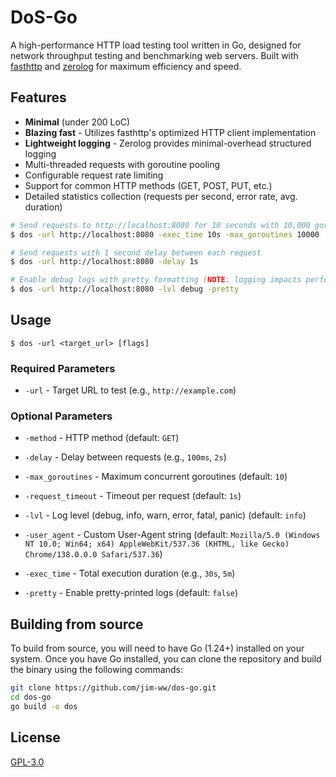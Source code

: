 # DoS-Go

A high-performance HTTP load testing tool written in Go, designed for network throughput testing and benchmarking web servers. Built with [fasthttp](https://github.com/valyala/fasthttp) and [zerolog](https://github.com/rs/zerolog) for maximum efficiency and speed.

## Features

- **Minimal** (under 200 LoC)
- **Blazing fast** - Utilizes fasthttp's optimized HTTP client implementation
- **Lightweight logging** - Zerolog provides minimal-overhead structured logging
- Multi-threaded requests with goroutine pooling
- Configurable request rate limiting
- Support for common HTTP methods (GET, POST, PUT, etc.)
- Detailed statistics collection (requests per second, error rate, avg. duration)

```bash
# Send requests to http://localhost:8080 for 10 seconds with 10,000 goroutines
$ dos -url http://localhost:8080 -exec_time 10s -max_goroutines 10000

# Send requests with 1 second delay between each request
$ dos -url http://localhost:8080 -delay 1s

# Enable debug logs with pretty formatting (NOTE: logging impacts performance)
$ dos -url http://localhost:8080 -lvl debug -pretty
```

## Usage

`$ dos -url <target_url> [flags]`

### Required Parameters

- `-url` - Target URL to test (e.g., `http://example.com`)

### Optional Parameters

- `-method` - HTTP method (default: `GET`)

- `-delay` - Delay between requests (e.g., `100ms`, `2s`)

- `-max_goroutines` - Maximum concurrent goroutines (default: `10`)

- `-request_timeout` - Timeout per request (default: `1s`)

- `-lvl` - Log level (debug, info, warn, error, fatal, panic) (default: `info`)

- `-user_agent` - Custom User-Agent string (default: `Mozilla/5.0 (Windows NT 10.0; Win64; x64) AppleWebKit/537.36 (KHTML, like Gecko) Chrome/138.0.0.0 Safari/537.36`)

- `-exec_time` - Total execution duration (e.g., `30s`, `5m`)

- `-pretty` - Enable pretty-printed logs (default: `false`)

## Building from source

To build from source, you will need to have Go (1.24+) installed on your system. Once you have Go installed, you can clone the repository and build the binary using the following commands:

```bash
git clone https://github.com/jim-ww/dos-go.git
cd dos-go
go build -o dos
```

## License

[GPL-3.0](https://github.com/jim-ww/dos-go/blob/main/LICENSE)
